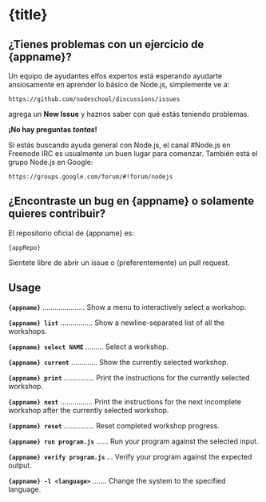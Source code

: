 # {title}

## ¿Tienes problemas con un ejercicio de {appname}?

Un equipo de ayudantes elfos expertos está esperando ayudarte ansiosamente en aprender lo básico de Node.js, simplemente ve a:

    https://github.com/nodeschool/discussions/issues

agrega un __New Issue__ y haznos saber con qué estás teniendo problemas.

__¡No hay preguntas _tontas_!__

Si estás buscando ayuda general con Node.js, el canal #Node.js en Freenode IRC es usualmente un buen lugar para comenzar.  También está el grupo Node.js en Google:

    https://groups.google.com/forum/#!forum/nodejs

## ¿Encontraste un bug en {appname} o solamente quieres contribuir?

El repositorio oficial de {appname} es:

    {appRepo}

Sientete libre de abrir un issue o (preferentemente) un pull request.

## Usage

__`{appname}`__ ..................... Show a menu to interactively select a workshop.

__`{appname} list`__ ................ Show a newline-separated list of all the workshops.

__`{appname} select NAME`__ ......... Select a workshop.

__`{appname} current`__ ............. Show the currently selected workshop.

__`{appname} print`__ ............... Print the instructions for the currently selected workshop.

__`{appname} next`__ ................ Print the instructions for the next incomplete workshop after the currently selected workshop.

__`{appname} reset`__ ............... Reset completed workshop progress.

__`{appname} run program.js`__ ...... Run your program against the selected input.

__`{appname} verify program.js`__ ... Verify your program against the expected output.

__`{appname} -l <language>`__ ....... Change the system to the specified language.
